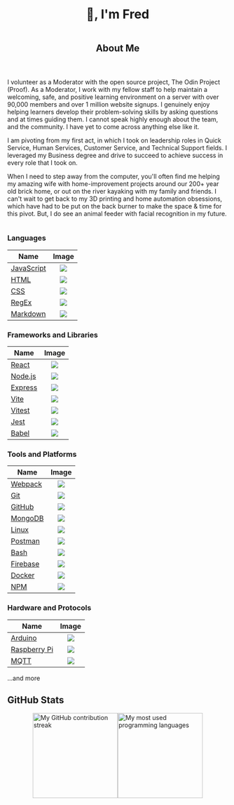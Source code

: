 
  <h1 style='text-align: center;'>👋, I'm Fred</h1>

<main>
  <section style='display: flex; flex-direction: column; justify-content: center;'>
    <article>
      <header>
        <h2>About Me</h2>
      </header>
      <p>I volunteer as a Moderator with the open source project, <a href='https://www.theodinproject.com' target="_blank" style='text-decoration: none;'>The Odin Project</a> (<a href='https://www.theodinproject.com/team' target="_blank" style='text-decoration: none;'>Proof</a>). As a Moderator, I work with my fellow staff to help maintain a welcoming, safe, and positive learning environment on a server with over 90,000 members and over 1 million website signups. I genuinely enjoy helping learners develop their problem-solving skills by asking questions and at times guiding them. I cannot speak highly enough about the team, and the community. I have yet to come across anything else like it.</p>
      <p>I am pivoting from my first act, in which I took on leadership roles in Quick Service, Human Services, Customer Service, and Technical Support fields. I leveraged my Business degree and drive to succeed to achieve success in every role that I took on.</p>
      <p> When I need to step away from the computer, you'll often find me helping my amazing wife with home-improvement projects around our 200+ year old brick home, or out on the river kayaking with my family and friends. I can't wait to get back to my 3D printing and <a href="https://home-assistant.io" target="_blank" style='text-decoration: none;'>home automation</a> obsessions, which have had to be put on the back burner to make the space & time for this pivot. But, I do see an animal feeder with facial recognition in my future.</p>
    </article>
  </section>
  <div>
     
### Languages
| Name          | Image                                                      |
|---------------|:----------------------------------------------------------:|
| [JavaScript](https://developer.mozilla.org/en-US/docs/Web/javascript) | <img src="https://skillicons.dev/icons?i=javascript" class="icon" /> |
| [HTML](https://developer.mozilla.org/en-US/docs/Web/HTML)               | <img src="https://skillicons.dev/icons?i=html" class="icon" />       |
| [CSS](https://developer.mozilla.org/en-US/docs/Web/CSS)                 | <img src="https://skillicons.dev/icons?i=css" class="icon" />        |
| [RegEx](https://developer.mozilla.org/en-US/docs/Web/JavaScript/Guide/Regular_expressions) | <img src="https://skillicons.dev/icons?i=regex" class="icon" /> |
| [Markdown](https://en.wikipedia.org/wiki/Markdown)                       | <img src="https://skillicons.dev/icons?i=md" class="icon" />         |

### Frameworks and Libraries
| Name      | Image                                                  |
|-----------|:------------------------------------------------------:|
| [React](https://react.dev/)                                   | <img src="https://skillicons.dev/icons?i=react" class="icon" />   |
| [Node.js](https://nodejs.org)                                  | <img src="https://skillicons.dev/icons?i=nodejs" class="icon" />  |
| [Express](https://expressjs.org)                               | <img src="https://skillicons.dev/icons?i=express" class="icon" /> |
| [Vite](https://vitejs.dev)                                     | <img src="https://skillicons.dev/icons?i=vite" class="icon" />    |
| [Vitest](https://vitest.dev/)                                  | <img src="https://skillicons.dev/icons?i=vitest" class="icon" />  |
| [Jest](https://jestjs.io/)                                     | <img src="https://skillicons.dev/icons?i=jest" class="icon" />    |
| [Babel](https://www.yarnpkg.com/)                              | <img src="https://skillicons.dev/icons?i=babel" class="icon" />   |

### Tools and Platforms
| Name        | Image                                                      |
|-------------|:----------------------------------------------------------:|
| [Webpack](https://webpack.js.org)                                | <img src="https://skillicons.dev/icons?i=webpack" class="icon" />   |
| [Git](https://git-scm.com/)                                      | <img src="https://skillicons.dev/icons?i=git" class="icon" />        |
| [GitHub](https://github.com)                                     | <img src="https://skillicons.dev/icons?i=github" class="icon" />     |
| [MongoDB](https://www.mongodb.com)                               | <img src="https://skillicons.dev/icons?i=mongodb" class="icon" />    |
| [Linux](https://www.linuxfoundation.org/)                         | <img src="https://skillicons.dev/icons?i=linux" class="icon" />      |
| [Postman](https://www.postman.com)                               | <img src="https://skillicons.dev/icons?i=postman" class="icon" />    |
| [Bash](https://www.gnu.org/software/bash/)                       | <img src="https://skillicons.dev/icons?i=bash" class="icon" />       |
| [Firebase](https://firebase.google.com/)                         | <img src="https://skillicons.dev/icons?i=firebase" class="icon" />   |
| [Docker](https://www.docker.com/)                                | <img src="https://skillicons.dev/icons?i=docker" class="icon" />     |
| [NPM](https://www.npmjs.com/)                                    | <img src="https://skillicons.dev/icons?i=npm" class="icon" />        |

### Hardware and Protocols
| Name            | Image                                                          |
|-----------------|:--------------------------------------------------------------:|
| [Arduino](https://www.arduino.cc/)                                | <img src="https://skillicons.dev/icons?i=arduino" class="icon" />     |
| [Raspberry Pi](https://www.raspberrypi.org)                       | <img src="https://skillicons.dev/icons?i=raspberrypi" class="icon" /> |
| [MQTT](https://mqtt.org)                                          | <img src="https://skillicons.dev/icons?i=rabbitmq" class="icon" />    |
 
 ...and more    
</div>
  
  </div>
</main>
<footer>
  <section class='stats'>
    <h2>GitHub Stats</h2>
    <div style='display: flex; flex-wrap: wrap; justify-content: center;'>
      <img src="https://github-readme-streak-stats.herokuapp.com/?user=justwavethings&" alt="My GitHub contribution streak" height='194px'/>
      <img src="https://github-readme-stats.vercel.app/api/top-langs?username=justwavethings&show_icons=true&locale=en&layout=compact" alt="My most used programming languages" height='194px'/>
    </div>
  </section>
</footer>

